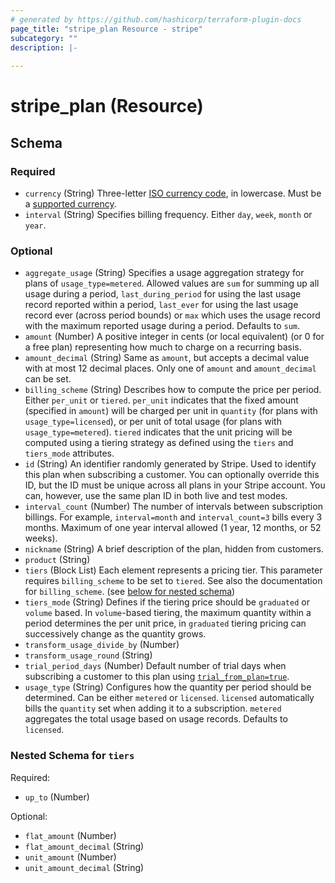 ```yaml
---
# generated by https://github.com/hashicorp/terraform-plugin-docs
page_title: "stripe_plan Resource - stripe"
subcategory: ""
description: |-
  
---
```


# stripe_plan (Resource)





<!-- schema generated by tfplugindocs -->
## Schema

### Required

- `currency` (String) Three-letter [ISO currency code](https://www.iso.org/iso-4217-currency-codes.html), in lowercase. Must be a [supported currency](https://stripe.com/docs/currencies).
- `interval` (String) Specifies billing frequency. Either `day`, `week`, `month` or `year`.

### Optional

- `aggregate_usage` (String) Specifies a usage aggregation strategy for plans of `usage_type=metered`. Allowed values are `sum` for summing up all usage during a period, `last_during_period` for using the last usage record reported within a period, `last_ever` for using the last usage record ever (across period bounds) or `max` which uses the usage record with the maximum reported usage during a period. Defaults to `sum`.
- `amount` (Number) A positive integer in cents (or local equivalent) (or 0 for a free plan) representing how much to charge on a recurring basis.
- `amount_decimal` (String) Same as `amount`, but accepts a decimal value with at most 12 decimal places. Only one of `amount` and `amount_decimal` can be set.
- `billing_scheme` (String) Describes how to compute the price per period. Either `per_unit` or `tiered`. `per_unit` indicates that the fixed amount (specified in `amount`) will be charged per unit in `quantity` (for plans with `usage_type=licensed`), or per unit of total usage (for plans with `usage_type=metered`). `tiered` indicates that the unit pricing will be computed using a tiering strategy as defined using the `tiers` and `tiers_mode` attributes.
- `id` (String) An identifier randomly generated by Stripe. Used to identify this plan when subscribing a customer. You can optionally override this ID, but the ID must be unique across all plans in your Stripe account. You can, however, use the same plan ID in both live and test modes.
- `interval_count` (Number) The number of intervals between subscription billings. For example, `interval=month` and `interval_count=3` bills every 3 months. Maximum of one year interval allowed (1 year, 12 months, or 52 weeks).
- `nickname` (String) A brief description of the plan, hidden from customers.
- `product` (String)
- `tiers` (Block List) Each element represents a pricing tier. This parameter requires `billing_scheme` to be set to `tiered`. See also the documentation for `billing_scheme`. (see [below for nested schema](#nestedblock--tiers))
- `tiers_mode` (String) Defines if the tiering price should be `graduated` or `volume` based. In `volume`-based tiering, the maximum quantity within a period determines the per unit price, in `graduated` tiering pricing can successively change as the quantity grows.
- `transform_usage_divide_by` (Number)
- `transform_usage_round` (String)
- `trial_period_days` (Number) Default number of trial days when subscribing a customer to this plan using [`trial_from_plan=true`](https://stripe.com/docs/api#create_subscription-trial_from_plan).
- `usage_type` (String) Configures how the quantity per period should be determined. Can be either `metered` or `licensed`. `licensed` automatically bills the `quantity` set when adding it to a subscription. `metered` aggregates the total usage based on usage records. Defaults to `licensed`.

<a id="nestedblock--tiers"></a>
### Nested Schema for `tiers`

Required:

- `up_to` (Number)

Optional:

- `flat_amount` (Number)
- `flat_amount_decimal` (String)
- `unit_amount` (Number)
- `unit_amount_decimal` (String)


